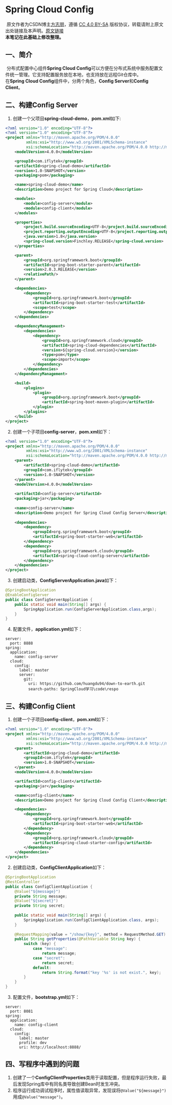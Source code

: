 # Spring Cloud Config
​		原文作者为CSDN博主[方志朋](https://blog.csdn.net/forezp)，遵循 [CC 4.0 BY-SA](https://creativecommons.org/licenses/by-sa/4.0/) 版权协议，转载请附上原文出处链接及本声明。[原文链接](https://blog.csdn.net/forezp/article/details/81041028)  
​		**本笔记在此基础上修改整理。**
## 一、简介
​		分布式配置中心组件**Spring Cloud Config**可以方便在分布式系统中服务配置文件统一管理。它支持配置服务放在本地，也支持放在远程Git仓库中。  
​		在**Spring Cloud Config**组件中，分两个角色，**Config Server**和**Config Client**。
## 二、构建Config Server
1. 创建一个父项目**spring-cloud-demo**，**pom.xml**如下:
```XML
<?xml version="1.0" encoding="UTF-8"?>
<?xml version="1.0" encoding="UTF-8"?>
<project xmlns="http://maven.apache.org/POM/4.0.0"
         xmlns:xsi="http://www.w3.org/2001/XMLSchema-instance"
         xsi:schemaLocation="http://maven.apache.org/POM/4.0.0 http://maven.apache.org/xsd/maven-4.0.0.xsd">
    <modelVersion>4.0.0</modelVersion>

    <groupId>com.iflytek</groupId>
    <artifactId>spring-cloud-demo</artifactId>
    <version>1.0-SNAPSHOT</version>
    <packaging>pom</packaging>

    <name>spring-cloud-demo</name>
    <description>Demo project for Spring Cloud</description>

    <modules>
        <module>config-server</module>
        <module>config-client</module>
    </modules>

    <properties>
        <project.build.sourceEncoding>UTF-8</project.build.sourceEncoding>
        <project.reporting.outputEncoding>UTF-8</project.reporting.outputEncoding>
        <java.version>1.8</java.version>
        <spring-cloud.version>Finchley.RELEASE</spring-cloud.version>
    </properties>

    <parent>
        <groupId>org.springframework.boot</groupId>
        <artifactId>spring-boot-starter-parent</artifactId>
        <version>2.0.3.RELEASE</version>
        <relativePath/>
    </parent>

    <dependencies>
        <dependency>
            <groupId>org.springframework.boot</groupId>
            <artifactId>spring-boot-starter-test</artifactId>
            <scope>test</scope>
        </dependency>
    </dependencies>

    <dependencyManagement>
        <dependencies>
            <dependency>
                <groupId>org.springframework.cloud</groupId>
                <artifactId>spring-cloud-dependencies</artifactId>
                <version>${spring-cloud.version}</version>
                <type>pom</type>
                <scope>import</scope>
            </dependency>
        </dependencies>
    </dependencyManagement>

    <build>
        <plugins>
            <plugin>
                <groupId>org.springframework.boot</groupId>
                <artifactId>spring-boot-maven-plugin</artifactId>
            </plugin>
        </plugins>
    </build>
</project>
```
2. 创建一个子项目**config-server**，**pom.xml**如下：
```XML
<?xml version="1.0" encoding="UTF-8"?>
<project xmlns="http://maven.apache.org/POM/4.0.0"
         xmlns:xsi="http://www.w3.org/2001/XMLSchema-instance"
         xsi:schemaLocation="http://maven.apache.org/POM/4.0.0 http://maven.apache.org/xsd/maven-4.0.0.xsd">
    <parent>
        <artifactId>spring-cloud-demo</artifactId>
        <groupId>com.iflytek</groupId>
        <version>1.0-SNAPSHOT</version>
    </parent>
    <modelVersion>4.0.0</modelVersion>
   
    <artifactId>config-server</artifactId>
    <packaging>jar</packaging>
   
    <name>config-server</name>
    <description>Demo project for Spring Cloud Config Server</description>
   
    <dependencies>
        <dependency>
            <groupId>org.springframework.boot</groupId>
            <artifactId>spring-boot-starter-web</artifactId>
        </dependency>
        <dependency>
            <groupId>org.springframework.cloud</groupId>
            <artifactId>spring-cloud-config-server</artifactId>
        </dependency>
    </dependencies>
</project>
```
3.  创建启动类，**ConfigServerApplication.java**如下：
```JAVA
@SpringBootApplication
@EnableConfigServer
public class ConfigServerApplication {
    public static void main(String[] args) {
        SpringApplication.run(ConfigServerApplication.class,args);
    }
}
```
4. 配置文件，**application.yml**如下：
```YML
server:
  port: 8888
spring:
  application:
    name: config-server
  cloud:
    config:
      label: master
      server:
        git:
          uri: https://github.com/huangdu94/down-to-earth.git
          search-paths: SpringCloud学习\code\respo
```
## 三、构建Config Client
1. 创建一个子项目**config-client**，**pom.xml**如下：
```XML
<?xml version="1.0" encoding="UTF-8"?>
<project xmlns="http://maven.apache.org/POM/4.0.0"
         xmlns:xsi="http://www.w3.org/2001/XMLSchema-instance"
         xsi:schemaLocation="http://maven.apache.org/POM/4.0.0 http://maven.apache.org/xsd/maven-4.0.0.xsd">
    <parent>
        <artifactId>spring-cloud-demo</artifactId>
        <groupId>com.iflytek</groupId>
        <version>1.0-SNAPSHOT</version>
    </parent>
    <modelVersion>4.0.0</modelVersion>

    <artifactId>config-client</artifactId>
    <packaging>jar</packaging>

    <name>config-client</name>
    <description>Demo project for Spring Cloud Config Client</description>

    <dependencies>
        <dependency>
            <groupId>org.springframework.boot</groupId>
            <artifactId>spring-boot-starter-web</artifactId>
        </dependency>
        <dependency>
            <groupId>org.springframework.cloud</groupId>
            <artifactId>spring-cloud-starter-config</artifactId>
        </dependency>
    </dependencies>
</project>
```
2.  创建启动类，**ConfigClientApplication**如下：
```JAVA
@SpringBootApplication
@RestController
public class ConfigClientApplication {
    @Value("${message}")
    private String message;
    @Value("${secret}")
    private String secret;
    
    public static void main(String[] args) {
        SpringApplication.run(ConfigClientApplication.class, args);
    }
    
    @RequestMapping(value = "/show/{key}", method = RequestMethod.GET)
    public String getProperties(@PathVariable String key) {
        switch (key) {
            case "message":
                return message;
            case "secret":
                return secret;
            default:
                return String.format("key '%s' is not exist.", key);
        }
    }
}
```
3. 配置文件，**bootstrap.yml**如下：
```YML
server:
  port: 8081
spring:
  application:
    name: config-client
  cloud:
    config:
      label: master
      profile: dev
      uri: http://localhost:8888/
```
## 四、写程序中遇到的问题
1. 创建了一个**ConfigClientProperties**类用于读取配置，但是程序运行失败，最后发现Spring库中有同名类导致创建Bean时发生冲突。
2. 程序运行成功调试程序时，属性值读取异常，发现误将`@Value("${message}")`用成`@Value("message")`。